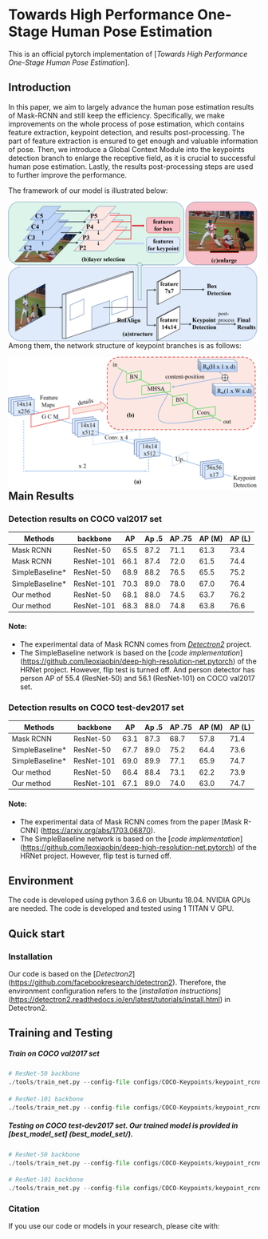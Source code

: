 # Towards High Performance One-Stage Human Pose Estimation
This is an official pytorch implementation of [*Towards High Performance One-Stage Human Pose Estimation*]. 

## Introduction
In this paper, we aim to largely advance the human pose estimation results of Mask-RCNN and still keep the efficiency. Specifically, we make improvements on the whole process of pose estimation, which contains feature extraction, keypoint detection, and results post-processing. The part of feature extraction is ensured to get enough and valuable information of pose. Then, we introduce a Global Context Module into the keypoints detection branch to enlarge the receptive field, as it is crucial to successful human pose estimation. Lastly, the results post-processing steps are used to further improve the performance. 

The framework of our model is illustrated below:

<img src="/fig/structure.png" style="zoom: 50%;float:left" />

Among them, the network structure of keypoint branches is as follows:

<img src="/fig/network.png" style="zoom: 50%;float:left" />

## Main Results

### Detection results on COCO val2017 set

|       Methods       |  backbone  |  AP  | Ap  .5 | AP .75 | AP (M) | AP (L) |
|---------------------|------------|------|--------|--------|--------|--------|
|      Mask RCNN      | ResNet-50  | 65.5 |  87.2  |  71.1  |  61.3  |  73.4  |
|      Mask RCNN      | ResNet-101 | 66.1 |  87.4  |  72.0  |  61.5  |  74.4  |
|   SimpleBaseline*   | ResNet-50  | 68.9 |  88.2  |  76.5  |  65.5  |  75.2  |
|   SimpleBaseline*   | ResNet-101 | 70.3 |  89.0  |  78.0  |  67.0  |  76.4  |
|     Our method      | ResNet-50  | 68.1 |  88.0  |  74.5  |  63.7  |  76.2  |
|     Our method      | ResNet-101 | 68.3 |  88.0  |  74.8  |  63.8  |  76.6  |

#### Note:
- The experimental data of Mask RCNN comes from [*Detectron2*](https://github.com/facebookresearch/detectron2) project.
- The SimpleBaseline network is based on the [*code implementation*] (https://github.com/leoxiaobin/deep-high-resolution-net.pytorch) of the HRNet project. However, flip test is turned off. And person detector has person AP of 55.4 (ResNet-50) and 56.1 (ResNet-101) on COCO val2017 set.

### Detection results on COCO test-dev2017 set

|       Methods       |  backbone  |  AP  | Ap  .5 | AP .75 | AP (M) | AP (L) |
|---------------------|------------|------|--------|--------|--------|--------|
|      Mask RCNN      | ResNet-50  | 63.1 |  87.3  |  68.7  |  57.8  |  71.4  |
|   SimpleBaseline*   | ResNet-50  | 67.7 |  89.0  |  75.2  |  64.4  |  73.6  |
|   SimpleBaseline*   | ResNet-101 | 69.0 |  89.9  |  77.1  |  65.9  |  74.7  |
|     Our method      | ResNet-50  | 66.4 |  88.4  |  73.1  |  62.2  |  73.9  |
|     Our method      | ResNet-101 | 67.1 |  89.0  |  74.0  |  63.0  |  74.7  |


#### Note:
- The experimental data of Mask RCNN comes from the paper [Mask R-CNN] (https://arxiv.org/abs/1703.06870).
- The SimpleBaseline network is based on the [*code implementation*] (https://github.com/leoxiaobin/deep-high-resolution-net.pytorch) of the HRNet project. However, flip test is turned off.

## Environment

The code is developed using python 3.6.6 on Ubuntu 18.04. NVIDIA GPUs are needed. The code is developed and tested using 1 TITAN V GPU.

## Quick start

### Installation

Our code is based on the [*Detectron2*] (https://github.com/facebookresearch/detectron2). Therefore, the environment configuration refers to the [*installation instructions*] (https://detectron2.readthedocs.io/en/latest/tutorials/install.html) in Detectron2.

## Training and Testing 

##### Train on COCO val2017 set

```python
# ResNet-50 backbone
./tools/train_net.py --config-file configs/COCO-Keypoints/keypoint_rcnn_R_50_FPN_3x.yaml --num-gpus 1 SOLVER.IMS_PER_BATCH 2 SOLVER.BASE_LR 0.0025 SOLVER.MAX_ITER 2160000 SOLVER.STEPS 1680000,2000000

# ResNet-101 backbone
./tools/train_net.py --config-file configs/COCO-Keypoints/keypoint_rcnn_R_101_FPN_3x.yaml --num-gpus 1 SOLVER.IMS_PER_BATCH 2 SOLVER.BASE_LR 0.0025 SOLVER.MAX_ITER 2160000 SOLVER.STEPS 1680000,2000000
```

##### Testing on COCO test-dev2017 set. Our trained model is provided in [best_model_set] (best_model_set/).

```python
# ResNet-50 backbone
./tools/train_net.py --config-file configs/COCO-Keypoints/keypoint_rcnn_R_50_FPN_3x.yaml --eval_only --num-gpus 1 MODEL.WEIGHTS /best_model_set/model_r50.pth

# ResNet-101 backbone
./tools/train_net.py --config-file configs/COCO-Keypoints/keypoint_rcnn_R_101_FPN_3x.yaml --eval_only --num-gpus 1 MODEL.WEIGHTS /best_model_set/model_r101.pth
```

### Citation

If you use our code or models in your research, please cite with:

```

```
